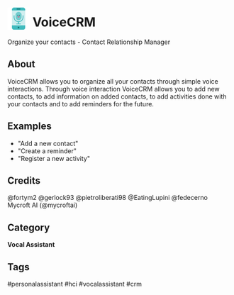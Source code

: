 # <img src='voice-recognition-pngrepo-com.png' card_color='#000000' width='50' height='50' style='vertical-align:bottom'/> VoiceCRM
Organize your contacts - Contact Relationship Manager

## About 
VoiceCRM allows you to organize all your contacts through simple voice interactions. Through voice interaction VoiceCRM allows you to add new contacts, to add information on added contacts, to add activities done with your contacts and to add reminders for the future.

## Examples 
* "Add a new contact"
* "Create a reminder"
* "Register a new activity"

## Credits 
@fortym2
@gerlock93
@pietroliberati98
@EatingLupini
@fedecerno
Mycroft AI (@mycroftai)

## Category
**Vocal Assistant**

## Tags
#personalassistant
#hci
#vocalassistant
#crm
